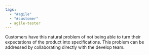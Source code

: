 ```yaml
---
tags:
  - "#agile"
  - "#customer"
  - agile-tester
---
```

Customers have this natural problem of not being able to turn their expectations of the product into specifications. 
This problem can be addressed by collaborating directly with the develop team.
